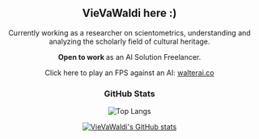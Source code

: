 <h2 align="center">
  VieVaWaldi here :)
</h2>

<div align="center">

Currently working as a researcher on scientometrics, understanding and analyzing the scholarly field of cultural heritage.

<strong>Open to work </strong> as an AI Solution Freelancer.

Click here to play an FPS against an AI: <a href="https://walterai.co">walterai.co</a>

### GitHub Stats

![Top Langs](https://github-readme-stats.vercel.app/api/top-langs/?username=VieVaWaldi&hide_progress=true&bg_color=45,a4161a,36454f&title_color=ffffff&text_color=ffffff)

[![VieVaWaldi's GitHub stats](https://github-readme-stats.vercel.app/api?username=VieVaWaldi&show_icons=true&rank_icon=github&bg_color=45,a4161a,36454f&title_color=ffffff&text_color=ffffff&icon_color=ffffff)](https://github.com/anuraghazra/github-readme-stats)

</div>
